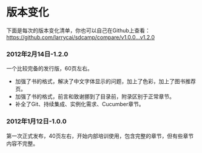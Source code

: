 # 版本变化 #
下面是每次的版本变化清单，你也可以自己在Github上查看：<https://github.com/larrycai/sdcamp/compare/v1.0.0...v1.2.0>

### 2012年2月14日-1.2.0 ###
一个比较完备的发行版，60页左右。

 * 加强了书的格式，解决了中文字体显示的问题，加上了色彩，加上了图书推荐页。
 * 加强了书的格式，前言和致谢挪到了目录前，附录区别于正常章节。
 * 补全了Git、持续集成、实例化需求、Cucumber章节。

### 2012年1月12日-1.0.0 ###
第一次正式发布，40页左右，开始内部培训使用，包含完整的章节，但有些章节内容不完整。

